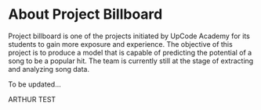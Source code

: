 # About Project Billboard
Project billboard is one of the projects initiated by UpCode Academy for its students to gain more exposure and experience. The objective of this project is to produce a model that is capable of predicting the potential of a song to be a popular hit. The team is currently still at the stage of extracting and analyzing song data.

To be updated...

ARTHUR TEST